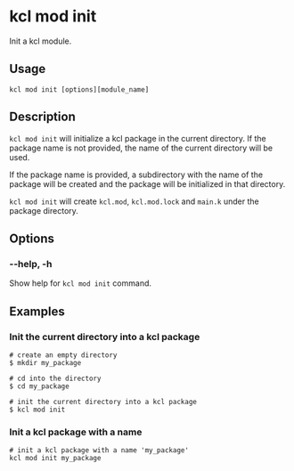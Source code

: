 # kcl mod init

Init a kcl module.

## Usage

```shell
kcl mod init [options][module_name]
```

## Description

`kcl mod init` will initialize a kcl package in the current directory. If the package name is not provided, the name of the current directory will be used.

If the package name is provided, a subdirectory with the name of the package will be created and the package will be initialized in that directory.

`kcl mod init` will create `kcl.mod`, `kcl.mod.lock` and `main.k` under the package directory.

## Options

### --help, -h

Show help for `kcl mod init` command.

## Examples

### Init the current directory into a kcl package

```shell
# create an empty directory
$ mkdir my_package

# cd into the directory
$ cd my_package

# init the current directory into a kcl package
$ kcl mod init
```

### Init a kcl package with a name

```shell
# init a kcl package with a name 'my_package'
kcl mod init my_package
```
